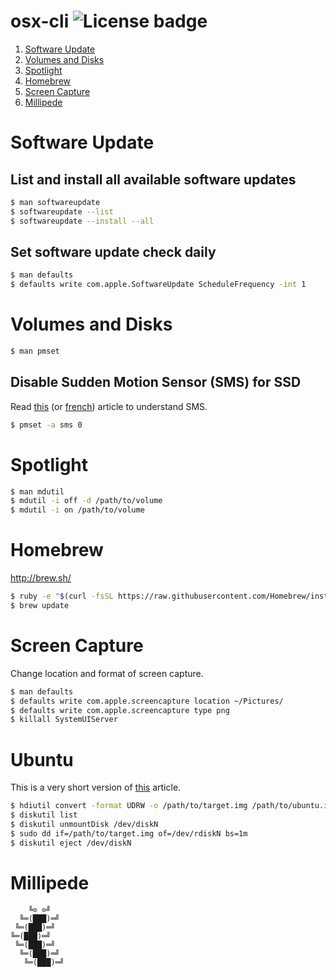 # osx-cli ![License badge][license-img]

1. [Software Update](#software-update)
2. [Volumes and Disks](#volumes-and-disks)
3. [Spotlight](#spotlight)
4. [Homebrew](#homebrew)
5. [Screen Capture](#screen-capture)
9. [Millipede](#millipede)

# Software Update

## List and install all available software updates

```bash
$ man softwareupdate
$ softwareupdate --list
$ softwareupdate --install --all
```

## Set software update check daily

```bash
$ man defaults
$ defaults write com.apple.SoftwareUpdate ScheduleFrequency -int 1
```

# Volumes and Disks

```bash
$ man pmset
```

## Disable Sudden Motion Sensor (SMS) for SSD

Read [this](https://en.wikipedia.org/wiki/Sudden_Motion_Sensor "Wikipedia") (or [french](https://fr.wikipedia.org/wiki/Sudden_Motion_Sensor "Wikipedia")) article to understand SMS.

```bash
$ pmset -a sms 0
```

# Spotlight

```bash
$ man mdutil
$ mdutil -i off -d /path/to/volume
$ mdutil -i on /path/to/volume
```

# Homebrew

http://brew.sh/

```bash
$ ruby -e "$(curl -fsSL https://raw.githubusercontent.com/Homebrew/install/master/install)"
$ brew update
```

# Screen Capture

Change location and format of screen capture.

```bash
$ man defaults
$ defaults write com.apple.screencapture location ~/Pictures/
$ defaults write com.apple.screencapture type png
$ killall SystemUIServer
```

# Ubuntu

This is a very short version of [this](http://www.ubuntu.com/download/desktop/create-a-usb-stick-on-mac-osx "Ubuntu") article.

```bash
$ hdiutil convert -format UDRW -o /path/to/target.img /path/to/ubuntu.iso
$ diskutil list
$ diskutil unmountDisk /dev/diskN
$ sudo dd if=/path/to/target.img of=/dev/rdiskN bs=1m
$ diskutil eject /dev/diskN
```

# Millipede

```
    ╚⊙ ⊙╝
  ╚═(███)═╝
 ╚═(███)═╝
╚═(███)═╝
 ╚═(███)═╝
  ╚═(███)═╝
   ╚═(███)═╝
```

[license-img]: https://img.shields.io/badge/license-ISC-blue.svg
